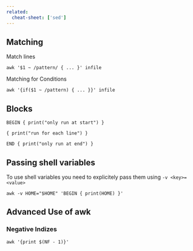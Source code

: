 ```yaml
---
related:
  cheat-sheet: ['sed']
---
```


## Matching

Match lines

    awk '$1 ~ /pattern/ { ... }' infile

Matching for Conditions

    awk '{if($1 ~ /pattern) { ... }}' infile

## Blocks

    BEGIN { print("only run at start") }
    
    { print("run for each line") }
    
    END { print("only run at end") }
    
## Passing shell variables

To use shell variables you need to explicitely pass them using `-v <key>=<value>`

    awk -v HOME="$HOME" 'BEGIN { print(HOME) }'

## Advanced Use of awk

### Negative Indizes

    awk '{print $(NF - 1)}'
